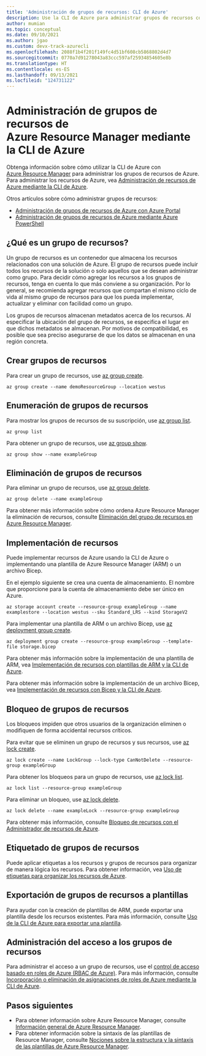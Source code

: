 ```yaml
---
title: 'Administración de grupos de recursos: CLI de Azure'
description: Use la CLI de Azure para administrar grupos de recursos con Azure Resource Manager. Muestra cómo crear, enumerar y eliminar grupos de recursos.
author: mumian
ms.topic: conceptual
ms.date: 09/10/2021
ms.author: jgao
ms.custom: devx-track-azurecli
ms.openlocfilehash: 2088f1b4f201f149fc4d51bf608cb5868802d4d7
ms.sourcegitcommit: 0770a7d91278043a83ccc597af25934854605e8b
ms.translationtype: HT
ms.contentlocale: es-ES
ms.lasthandoff: 09/13/2021
ms.locfileid: "124731122"
---
```

# <a name="manage-azure-resource-manager-resource-groups-by-using-azure-cli"></a>Administración de grupos de recursos de Azure Resource Manager mediante la CLI de Azure

Obtenga información sobre cómo utilizar la CLI de Azure con [Azure Resource Manager](overview.md) para administrar los grupos de recursos de Azure. Para administrar los recursos de Azure, vea [Administración de recursos de Azure mediante la CLI de Azure](manage-resources-cli.md).

Otros artículos sobre cómo administrar grupos de recursos:

- [Administración de grupos de recursos de Azure con Azure Portal](manage-resources-portal.md)
- [Administración de grupos de recursos de Azure mediante Azure PowerShell](manage-resources-powershell.md)

## <a name="what-is-a-resource-group"></a>¿Qué es un grupo de recursos?

Un grupo de recursos es un contenedor que almacena los recursos relacionados con una solución de Azure. El grupo de recursos puede incluir todos los recursos de la solución o solo aquellos que se desean administrar como grupo. Para decidir cómo agregar los recursos a los grupos de recursos, tenga en cuenta lo que más conviene a su organización. Por lo general, se recomienda agregar recursos que compartan el mismo ciclo de vida al mismo grupo de recursos para que los pueda implementar, actualizar y eliminar con facilidad como un grupo.

Los grupos de recursos almacenan metadatos acerca de los recursos. Al especificar la ubicación del grupo de recursos, se especifica el lugar en que dichos metadatos se almacenan. Por motivos de compatibilidad, es posible que sea preciso asegurarse de que los datos se almacenan en una región concreta.

## <a name="create-resource-groups"></a>Crear grupos de recursos

Para crear un grupo de recursos, use [az group create](/cli/azure/group#az_group_create).

```azurecli-interactive
az group create --name demoResourceGroup --location westus
```

## <a name="list-resource-groups"></a>Enumeración de grupos de recursos

Para mostrar los grupos de recursos de su suscripción, use [az group list](/cli/azure/group#az_group_list).

```azurecli-interactive
az group list
```

Para obtener un grupo de recursos, use [az group show](/cli/azure/group#az_group_show).

```azurecli-interactive
az group show --name exampleGroup
```

## <a name="delete-resource-groups"></a>Eliminación de grupos de recursos

Para eliminar un grupo de recursos, use [az group delete](/cli/azure/group#az_group_delete).

```azurecli-interactive
az group delete --name exampleGroup
```

Para obtener más información sobre cómo ordena Azure Resource Manager la eliminación de recursos, consulte [Eliminación del grupo de recursos en Azure Resource Manager](delete-resource-group.md).

## <a name="deploy-resources"></a>Implementación de recursos

Puede implementar recursos de Azure usando la CLI de Azure o implementando una plantilla de Azure Resource Manager (ARM) o un archivo Bicep.

En el ejemplo siguiente se crea una cuenta de almacenamiento. El nombre que proporcione para la cuenta de almacenamiento debe ser único en Azure.

```azurecli-interactive
az storage account create --resource-group exampleGroup --name examplestore --location westus --sku Standard_LRS --kind StorageV2
```

Para implementar una plantilla de ARM o un archivo Bicep, use [az deployment group create](/cli/azure/deployment/group#az_deployment_group_create).

```azurecli-interactive
az deployment group create --resource-group exampleGroup --template-file storage.bicep
```

Para obtener más información sobre la implementación de una plantilla de ARM, vea [Implementación de recursos con plantillas de ARM y la CLI de Azure](../templates/deploy-cli.md).

Para obtener más información sobre la implementación de un archivo Bicep, vea [Implementación de recursos con Bicep y la CLI de Azure](../bicep/deploy-cli.md).

## <a name="lock-resource-groups"></a>Bloqueo de grupos de recursos

Los bloqueos impiden que otros usuarios de la organización eliminen o modifiquen de forma accidental recursos críticos.

Para evitar que se eliminen un grupo de recursos y sus recursos, use [az lock create](/cli/azure/lock#az_lock_create).

```azurecli-interactive
az lock create --name LockGroup --lock-type CanNotDelete --resource-group exampleGroup
```

Para obtener los bloqueos para un grupo de recursos, use [az lock list](/cli/azure/lock#az_lock_list).

```azurecli-interactive
az lock list --resource-group exampleGroup
```

Para eliminar un bloqueo, use [az lock delete](/cli/azure/lock#az_lock_delete).

```azurecli-interactive
az lock delete --name exampleLock --resource-group exampleGroup
```

Para obtener más información, consulte [Bloqueo de recursos con el Administrador de recursos de Azure](lock-resources.md).

## <a name="tag-resource-groups"></a>Etiquetado de grupos de recursos

Puede aplicar etiquetas a los recursos y grupos de recursos para organizar de manera lógica los recursos. Para obtener información, vea [Uso de etiquetas para organizar los recursos de Azure](tag-resources.md#azure-cli).

## <a name="export-resource-groups-to-templates"></a>Exportación de grupos de recursos a plantillas

Para ayudar con la creación de plantillas de ARM, puede exportar una plantilla desde los recursos existentes. Para más información, consulte [Uso de la CLI de Azure para exportar una plantilla](../templates/export-template-cli.md). 

## <a name="manage-access-to-resource-groups"></a>Administración del acceso a los grupos de recursos

Para administrar el acceso a un grupo de recursos, use el [control de acceso basado en roles de Azure (RBAC de Azure)](../../role-based-access-control/overview.md). Para más información, consulte [Incorporación o eliminación de asignaciones de roles de Azure mediante la CLI de Azure](../../role-based-access-control/role-assignments-cli.md).

## <a name="next-steps"></a>Pasos siguientes

- Para obtener información sobre Azure Resource Manager, consulte [Información general de Azure Resource Manager](overview.md).
- Para obtener información sobre la sintaxis de las plantillas de Resource Manager, consulte [Nociones sobre la estructura y la sintaxis de las plantillas de Azure Resource Manager](../templates/syntax.md).